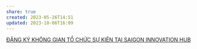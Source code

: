 ```yaml
---
share: true
created: 2023-05-26T14:51
updated: 2023-10-06T16:09
---
```

[ĐĂNG KÝ KHÔNG GIAN TỔ CHỨC SỰ KIÊN TẠI SAIGON INNOVATION HUB](https://docs.google.com/forms/d/e/1FAIpQLSfz1lomgDat1vvczqrvg-Tj6ZynGXVcZj-Ln82GmJEm8t7E8w/viewform)
